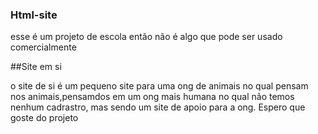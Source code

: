 ### Html-site
esse é um projeto de escola então não é algo que pode ser usado comercialmente 

##Site em si

o site de si é um pequeno site para uma ong de animais no qual pensam nos animais,pensamdos em um ong mais humana no qual não temos nenhum cadrastro, mas sendo um site de apoio para a ong.
Espero que goste do projeto
